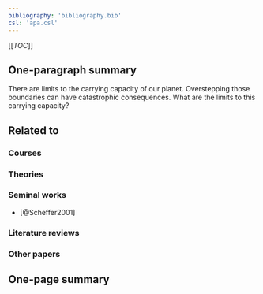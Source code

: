 ```yaml
---
bibliography: 'bibliography.bib'
csl: 'apa.csl'
---
```


[[_TOC_]]

## One-paragraph summary

There are limits to the carrying capacity of our planet. Overstepping those boundaries can have catastrophic consequences. What are the limits to this carrying capacity?

## Related to

### Courses

### Theories

### Seminal works
* [@Scheffer2001]

### Literature reviews

### Other papers

## One-page summary
